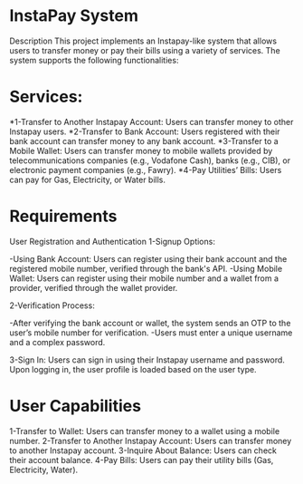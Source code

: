 # InstaPay System
Description
This project implements an Instapay-like system that allows users to transfer money or pay their bills using a variety of services. The system supports the following functionalities:

# Services:
*1-Transfer to Another Instapay Account: Users can transfer money to other Instapay users.
*2-Transfer to Bank Account: Users registered with their bank account can transfer money to any bank account.
*3-Transfer to a Mobile Wallet: Users can transfer money to mobile wallets provided by telecommunications companies (e.g., Vodafone Cash), banks (e.g., CIB), or electronic payment companies (e.g., Fawry).
*4-Pay Utilities’ Bills: Users can pay for Gas, Electricity, or Water bills.

# Requirements
User Registration and Authentication
1-Signup Options:

-Using Bank Account: Users can register using their bank account and the registered mobile number, verified through the bank's API.
-Using Mobile Wallet: Users can register using their mobile number and a wallet from a provider, verified through the wallet provider.

2-Verification Process:

-After verifying the bank account or wallet, the system sends an OTP to the user’s mobile number for verification.
-Users must enter a unique username and a complex password.

3-Sign In: Users can sign in using their Instapay username and password. Upon logging in, the user profile is loaded based on the user type.

# User Capabilities
1-Transfer to Wallet: Users can transfer money to a wallet using a mobile number.
2-Transfer to Another Instapay Account: Users can transfer money to another Instapay account.
3-Inquire About Balance: Users can check their account balance.
4-Pay Bills: Users can pay their utility bills (Gas, Electricity, Water).
